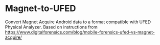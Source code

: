 # Magnet-to-UFED
Convert Magnet Acquire Android data to a format compatible with UFED Physical Analyzer.
Based on instructions from https://www.digitalforensics.com/blog/mobile-forensics-ufed-vs-magnet-acquire/
